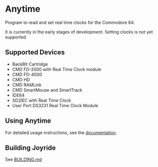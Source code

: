 # Anytime

Program to read and set real time clocks for the Commodore 64.

It is currently in the early stages of development. Setting clocks is not yet supported.

## Supported Devices

- BackBit Cartridge
- CMD FD-2000 with Real Time Clock module
- CMD FD-4000
- CMD HD
- CMD RAMLink
- CMD SmartMouse and SmartTrack
- IDE64
- SD2IEC with Real Time Clock
- User Port DS3231 Real Time Clock Module


## Using Anytime

For detailed usage instructions, see the [documentation](Documentation/Anytime.md).


## Building Joyride

See [BUILDING.md](BUILDING.md)
